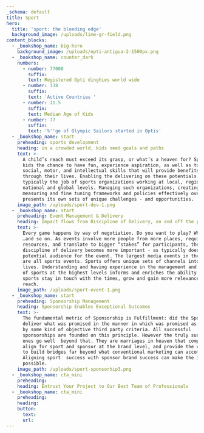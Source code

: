 ```yaml
---
_schema: default
title: Sport
hero:
  title: 'sport: the bleeding edge'
  background_image: /uploads/lime-gr-field.png
content_blocks:
  - _bookshop_name: big-hero
    background_image: /uploads/opti-antigua-2-1500px.png
  - _bookshop_name: counter_dark
    numbers:
      - number: 77000
        suffix:
        text: Registered Opti dinghies world wide
      - number: 138
        suffix:
        text: 'Active Countries '
      - number: 11.5
        suffix:
        text: Median Age of Kids
      - number: 77
        suffix:
        text: '%''ge of Olympic Sailors started in Optis'
  - _bookshop_name: start
    preheading: sports development
    heading: in a crowded world, kids need goals and paths
    text: >-
      A child’s reach must exceed its grasp, or what’s a heaven for? Sport gives
      kids the chance to have fun, experience aspiration, as well as to learn
      social, motor, and intellectual skills that will provide benefits all
      through their lives. Enabling the delivering on these potentials is
      typically the job of sports organizations working at local, regional,
      national and global levels. Managing such organizations, creating,
      measuring and fine tuning frameworks and policies effectively over time,
      presents its own sets of unique challenges - and opportunities.
    image_path: /uploads/sport-dev-1.png
  - _bookshop_name: start
    preheading: Event Management & Delivery
    heading: Impact flows from Discipline of Delivery, on and off the pitch.
    text: >-
      Every game happens by way of negotiation. Do you want to play? What rules?
      …and so on. As events involve more people from more places, require more
      resources, and translate to bigger “stakes” for participants, the
      discipline of delivery becomes more important - as typically does the
      potential audience for the event. The largest media events in the world
      are all sports events. Sports offers unique sets of channels into peoples’
      lives. Understanding and having experience in the management and delivery
      of sports at the highest levels informs and enriches the ability to help
      sports stay in touch with the times, grow and gain more relevance and
      reach.
    image_path: /uploads/sport-event-1.png
  - _bookshop_name: start
    preheading: Sponsorship Management
    heading: Sponsorship Enables Exceptional Outcomes
    text: >-
      The fundamental metric of Sponsorship is Fulfillment: did the Sponsorship
      deliver what was promised in the manner in which was promised as measured 
      by some kind of objective third party criteria. All successful
      sponsorships are founded on this principle. However the truly successful
      ones go well  beyond that. They are marriages in heaven that completely
      align for sport and sponsor at the brand level, and provide the capacity
      to build bridges far beyond what conventional marketing can accomplish.
      Aligning sport  success with sponsor brand success can make the impossible
      possible.
    image_path: /uploads/sport-sponsorhip3.png
  - _bookshop_name: cta_mini
    preheading:
    heading: Entrust Your Project to Our Best Team of Professionals
  - _bookshop_name: cta_mini
    preheading:
    heading:
    button:
      text:
      url:
---
```



